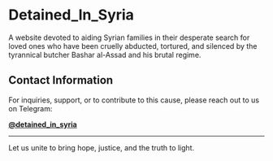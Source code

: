 # Detained_In_Syria
A website devoted to aiding Syrian families in their desperate search for loved ones who have been cruelly abducted, tortured, and silenced by the tyrannical butcher Bashar al-Assad and his brutal regime.



## Contact Information

For inquiries, support, or to contribute to this cause, please reach out to us on Telegram:

**[@detained_in_syria](https://t.me/detained_in_syria)**

---

Let us unite to bring hope, justice, and the truth to light.
